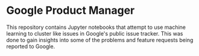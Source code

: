 # Google Product Manager

This repository contains Jupyter notebooks that attempt to use machine learning to cluster like issues in Google's public issue 
tracker. This was done to gain insights into some of the problems and feature requests being reported to Google.
